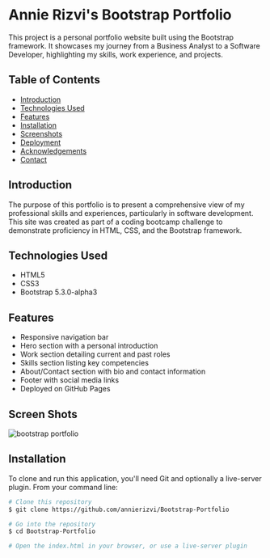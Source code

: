 # Annie Rizvi's Bootstrap Portfolio

This project is a personal portfolio website built using the Bootstrap framework. It showcases my journey from a Business Analyst to a Software Developer, highlighting my skills, work experience, and projects.

## Table of Contents

- [Introduction](#introduction)
- [Technologies Used](#technologies-used)
- [Features](#features)
- [Installation](#installation)
- [Screenshots](#screenshots)
- [Deployment](#deployment)
- [Acknowledgements](#acknowledgements)
- [Contact](#contact)

## Introduction

The purpose of this portfolio is to present a comprehensive view of my professional skills and experiences, particularly in software development. This site was created as part of a coding bootcamp challenge to demonstrate proficiency in HTML, CSS, and the Bootstrap framework.

## Technologies Used

- HTML5
- CSS3
- Bootstrap 5.3.0-alpha3

## Features

- Responsive navigation bar
- Hero section with a personal introduction
- Work section detailing current and past roles
- Skills section listing key competencies
- About/Contact section with bio and contact information
- Footer with social media links
- Deployed on GitHub Pages

## Screen Shots

![bootstrap portfolio](https://github.com/annierizvi/Bootstrap-Portfolio/assets/35262548/e14ece87-30c6-4c4b-989e-5e5122a1acef)

## Installation

To clone and run this application, you'll need Git and optionally a live-server plugin. From your command line:

```bash
# Clone this repository
$ git clone https://github.com/annierizvi/Bootstrap-Portfolio

# Go into the repository
$ cd Bootstrap-Portfolio

# Open the index.html in your browser, or use a live-server plugin
```

